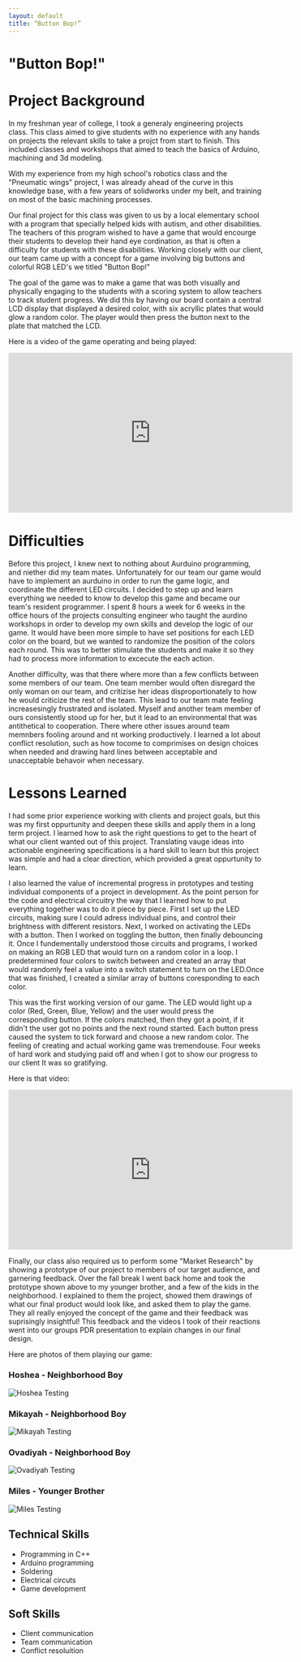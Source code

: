 ```yaml
---
layout: default
title: “Button Bop!”
---
```


# "Button Bop!"

# Project Background

 In my freshman year of college, I took a generaly engineering projects class. This class aimed to give students with no experience with any hands on projects the relevant skills to take a projct from start to finish. This included classes and workshops that aimed to teach the basics of Arduino, machining and 3d modeling.
 
With my experience from my high school's robotics class and the "Pneumatic wings" project, I was already ahead of the curve in this knowledge base, with a few years of solidworks under my belt, and training on most of the basic machining processes.

Our final project for this class was given to us by a local elementary school with a program that specially helped kids with autism, and other disabilities. The teachers of this program wished to have a game that would encourge their students to develop their hand eye cordination, as that is often a difficulty for students with these disabilities. Working closely with our client, our team came up with a concept for a game involving big buttons and colorful RGB LED's we titled "Button Bop!"

The goal of the game was to make a game that was both visually and physically engaging to the students with a scoring system to allow teachers to track student progress. We did this by having our board contain a central LCD display that displayed a desired color, with six acryllic plates that would glow a random color. The player would then press the button next to the plate that matched the LCD. 

Here is a video of the game operating and being played:

<iframe width="560" height="315" src="https://www.youtube.com/embed/qsCmzDEvox4" title="YouTube video player" frameborder="0" allow="accelerometer; autoplay; clipboard-write; encrypted-media; gyroscope; picture-in-picture" allowfullscreen></iframe>

# Difficulties

Before this project, I knew next to nothing about Aurduino programming, and niether did my team mates. Unfortunately for our team our game would have to implement an aurduino in order to run the game logic, and coordinate the different LED circuits. I decided to step up and learn everything we needed to know to develop this game and became our team's resident programmer. I spent 8 hours a week for 6 weeks in the office hours of the projects consulting engineer who taught the aurdino workshops in order to develop my own skills and develop the logic of our game. It would have been more simple to have set positions for each LED color on the board, but we wanted to randomize the position of the colors each round. This was to better stimulate the students and make it so they had to process more information to excecute the each action.

Another difficulty, was that there where more than a few conflicts between some members of our team. One team member would often disregard the only woman on our team, and critizise her ideas disproportionately to how he would criticize the rest of the team. This lead to our team mate feeling increasesingly frustrated and isolated. Myself and another team member of ours consistently stood up for her, but it lead to an environmental that was antithetical to cooperation. There where other issues around team memnbers fooling around and nt working productively. I learned a lot about conflict resolution, such as how tocome to comprimises on design choices when needed and drawing hard lines between acceptable and unacceptable behavoir when necessary.

# Lessons Learned

I had some prior experience working with clients and project goals, but this was my first oppurtunity and deepen these skills and apply them in a long term project. I learned how to ask the right questions to get to the heart of what our client wanted out of this project. Translating vauge ideas into actionable engineering specifications is a hard skill to learn but this project was simple and had a clear direction, which provided a great oppurtunity to learn.

I also learned the value of incremental progress in prototypes and testing individual components of a project in development. As the point person for the code and electrical circuitry the way that I learned how to put everything together was to do it piece by piece. First I set up the LED circuits, making sure I could adress individual pins, and control their brightness with different resistors. Next, I worked on activating the LEDs with a button. Then I worked on toggling the button, then finally debouncing it. Once I fundementally understood those circuits and programs, I worked on making an RGB LED that would turn on a random color in a loop. I predetermined four colors to switch between and created an array that would randomly feel a value into a switch statement to turn on the LED.Once that was finished, I created a similar array of buttons coresponding to each color. 

This was the first working version of our game. The LED would light up a color (Red, Green, Blue, Yellow) and the user would press the corresponding button. If the colors matched, then they got a point, if it didn't the user got no points and the next round started. Each button press caused the system to tick forward and choose a new random color. The feeling of creating and actual working game was tremendouse. Four weeks of hard work and studying paid off and when I got to show our progress to our client It was so gratifying. 

Here is that video:

<iframe width="560" height="315" src="https://www.youtube.com/embed/VwK3r0ILzV8" title="YouTube video player" frameborder="0" allow="accelerometer; autoplay; clipboard-write; encrypted-media; gyroscope; picture-in-picture" allowfullscreen></iframe>

Finally, our class also required us to perform some "Market Research" by showing a prototype of our project to members of our target audience, and garnering feedback. Over the fall break I went back home and took the prototype shown above to my younger brother, and a few of the kids in the neighborhood. I explained to them the project, showed them drawings of what our final product would look like, and asked them to play the game. They all really enjoyed the concept of the game and their feedback was suprisingly insightful! This feedback and the videos I took of their reactions went into our groups PDR presentation to explain changes in our final design.

Here are photos of them playing our game:

### Hoshea - Neighborhood Boy
![Hoshea Testing](../images/JPEGs/HosheaTesting.png)

### Mikayah - Neighborhood Boy
![Mikayah Testing](../images/JPEGs/MikayahTesting.png) 

### Ovadiyah - Neighborhood Boy
![Ovadiyah Testing](../images/JPEGs/OvadiyahTesting.png)

### Miles - Younger Brother
![Miles Testing](../images/JPEGs/MilesTesting.png)

## Technical Skills

* Programming in C++
* Arduino programming
* Soldering
* Electrical circuts
* Game development

## Soft Skills

* Client communication
* Team communication
* Conflict resoluition
